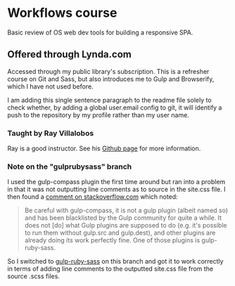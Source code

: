 # Workflows course

Basic review of OS web dev tools for building a responsive SPA.

## Offered through Lynda.com

Accessed through my public library's subscription. This is a refresher  course on Git and Sass, but also introduces me to Gulp and Browserify, which I have not used before. 

I am adding this single sentence paragraph to the readme file solely to check whether, by adding a global user.email config to git, it will identify a push to the repository by my profile rather than my user name. 

### Taught by Ray Villalobos

Ray is a good instructor. See his [Github page](https://github.com/planetoftheweb) for more information.

### Note on the "gulprubysass" branch

I used the gulp-compass plugin the first time around but ran into a problem in that it was not outputting line comments as to source in the site.css file.  I then found a [comment on stackoverflow.com](http://stackoverflow.com/a/30274386/1194055) which noted:

>Be careful with gulp-compass, it is not a gulp plugin (albeit named so) and has been blacklisted by the Gulp community for quite a while. It does not [do] what Gulp plugins are supposed to do (e.g. it's possible to run them without gulp.src and gulp.dest), and other plugins are already doing its work perfectly fine. One of those plugins is gulp-ruby-sass. 

So I switched to [gulp-ruby-sass](https://www.npmjs.com/package/gulp-ruby-sass) on this branch and got it to work correctly in terms of adding line comments to the outputted site.css file from the source .scss files.
